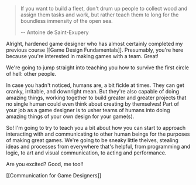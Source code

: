 > If you want to build a fleet, don't drum up people to collect wood and assign them tasks and work, but rather teach them to long for the boundless immensity of the open sea.
> 
> -- Antoine de Saint-Exupery

Alright, hardened game designer who has almost certainly completed my previous course [[Game Design Fundamentals]]. Presumably, you're here because you're interested in making games with a team. Great!

We're going to jump straight into teaching you how to survive the first circle of hell: other people.

In case you hadn't noticed, humans are, a bit fickle at times. They can get cranky, irritable, and downright mean. But they're also capable of doing amazing things, working together to build greater and greater projects that no single human could even think about creating by themselves! Part of your job as a game designer is to usher teams of humans into doing amazing things of your own design for your game(s).

So! I'm going to try to teach you a bit about how you can start to approach interacting with and communicating to other human beings for the purposes of making great games. We're going to be sneaky little theives, stealing ideas and processes from everywhere that's helpful, from programming and logic, to art and visual communication, to acting and performance.

Are you excited? Good, me too!!

[[Communication for Game Designers]]